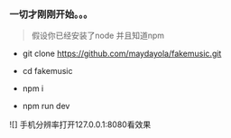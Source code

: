 ### 一切才刚刚开始。。。
> 假设你已经安装了node 并且知道npm 


* git clone https://github.com/maydayola/fakemusic.git

* cd fakemusic

* npm i

* npm run dev

![] 手机分辨率打开127.0.0.1:8080看效果
